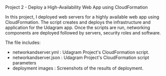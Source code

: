 Project 2 - Deploy a High-Availability Web App using CloudFormation


In this project, I deployed web servers for a highly available web app using CloudFormation. The script creates and deploys the infrastructure and application for the Udagram app. Once the scripts are run, networking components are deployed followed by servers, security roles and software.


The file includes:
* networkandserver.yml : Udagram Project's CloudFormation script.
* networkandserver.json : Udagram Project's CloudFormation script parameters
* deployment images : Screenshots of the results of deployment.



